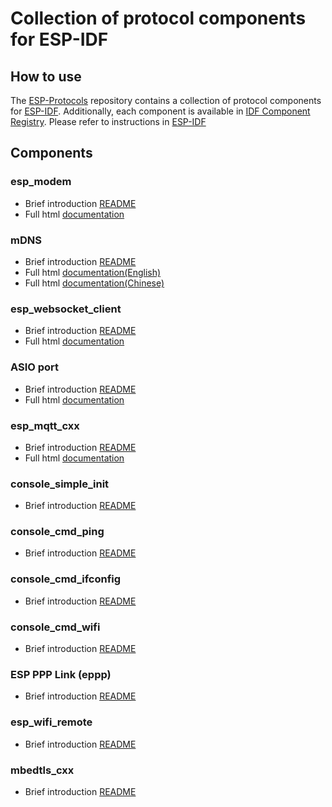 # Collection of protocol components for ESP-IDF

## How to use

The [ESP-Protocols](https://github.com/espressif/esp-protocols) repository contains a collection of protocol components for [ESP-IDF](https://github.com/espressif/esp-idf).
Additionally, each component is available in [IDF Component Registry](https://components.espressif.com).
Please refer to instructions in [ESP-IDF](https://github.com/espressif/esp-idf)

## Components

### esp_modem

* Brief introduction [README](components/esp_modem/README.md)
* Full html [documentation](https://docs.espressif.com/projects/esp-protocols/esp_modem/docs/latest/index.html)

### mDNS

* Brief introduction [README](components/mdns/README.md)
* Full html [documentation(English)](https://docs.espressif.com/projects/esp-protocols/mdns/docs/latest/en/index.html)
* Full html [documentation(Chinese)](https://docs.espressif.com/projects/esp-protocols/mdns/docs/latest/zh_CN/index.html)

### esp_websocket_client

* Brief introduction [README](components/esp_websocket_client/README.md)
* Full html [documentation](https://docs.espressif.com/projects/esp-protocols/esp_websocket_client/docs/latest/index.html)

### ASIO port

* Brief introduction [README](components/asio/README.md)
* Full html [documentation](https://docs.espressif.com/projects/esp-protocols/asio/docs/latest/index.html)

### esp_mqtt_cxx

* Brief introduction [README](components/esp_mqtt_cxx/README.md)
* Full html [documentation](https://docs.espressif.com/projects/esp-protocols/esp_mqtt_cxx/docs/latest/index.html)

### console_simple_init

* Brief introduction [README](components/console_simple_init/README.md)

### console_cmd_ping

* Brief introduction [README](components/console_cmd_ping/README.md)

### console_cmd_ifconfig

* Brief introduction [README](components/console_cmd_ifconfig/README.md)

### console_cmd_wifi

* Brief introduction [README](components/console_cmd_wifi/README.md)

### ESP PPP Link (eppp)

* Brief introduction [README](components/eppp_link/README.md)

### esp_wifi_remote

* Brief introduction [README](components/esp_wifi_remote/README.md)

### mbedtls_cxx

* Brief introduction [README](components/mbedtls_cxx/README.md)
